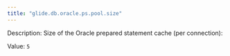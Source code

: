 ```yaml
---
title: "glide.db.oracle.ps.pool.size"
---
```


Description: Size of the Oracle prepared statement cache (per connection):

Value: `5`